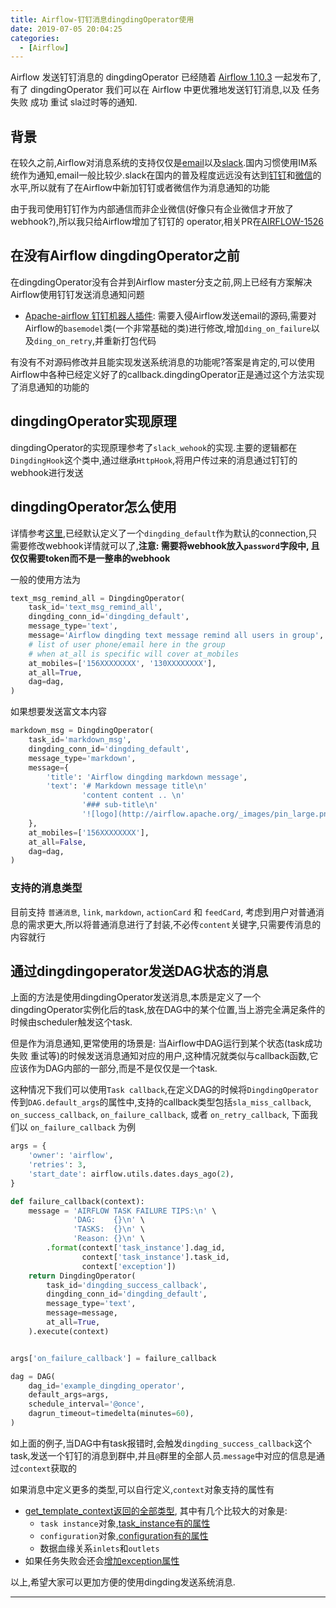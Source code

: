 ```yaml
---
title: Airflow-钉钉消息dingdingOperator使用
date: 2019-07-05 20:04:25
categories:
  - [Airflow]
---
```


Airflow 发送钉钉消息的 dingdingOperator 已经随着 [Airflow 1.10.3][1] 一起发布了, 有了 dingdingOperator 我们可以在 Airflow 中更优雅地发送钉钉消息,以及 任务 失败 成功 重试 sla过时等的通知.

## 背景

在较久之前,Airflow对消息系统的支持仅仅是[email][2]以及[slack][3].国内习惯使用IM系统作为通知,email一般比较少.slack在国内的普及程度远远没有达到[钉钉][4]和[微信][5]的水平,所以就有了在Airflow中新加钉钉或者微信作为消息通知的功能

由于我司使用钉钉作为内部通信而非企业微信(好像只有企业微信才开放了webhook?),所以我只给Airflow增加了钉钉的 operator,相关PR在[AIRFLOW-1526][6]

<!-- more -->

## 在没有Airflow dingdingOperator之前

在dingdingOperator没有合并到Airflow master分支之前,网上已经有方案解决Airflow使用钉钉发送消息通知问题

* [Apache-airflow 钉钉机器人插件][7]: 需要入侵Airflow发送email的源码,需要对Airflow的`basemodel`类(一个非常基础的类)进行修改,增加`ding_on_failure`以及`ding_on_retry`,并重新打包代码

有没有不对源码修改并且能实现发送系统消息的功能呢?答案是肯定的,可以使用Airflow中各种已经定义好了的callback.dingdingOperator正是通过这个方法实现了消息通知的功能的

## dingdingOperator实现原理

dingdingOperator的实现原理参考了`slack_wehook`的实现.主要的逻辑都在`DingdingHook`这个类中,通过继承`HttpHook`,将用户传过来的消息通过钉钉的webhook进行发送

## dingdingOperator怎么使用

详情参考[这里][8],已经默认定义了一个`dingding_default`作为默认的connection,只需要修改webhook详情就可以了,**注意: 需要将webhook放入`password`字段中, 且仅仅需要token而不是一整串的webhook**

一般的使用方法为

```py
text_msg_remind_all = DingdingOperator(
    task_id='text_msg_remind_all',
    dingding_conn_id='dingding_default',
    message_type='text',
    message='Airflow dingding text message remind all users in group',
    # list of user phone/email here in the group
    # when at_all is specific will cover at_mobiles
    at_mobiles=['156XXXXXXXX', '130XXXXXXXX'],
    at_all=True,
    dag=dag,
)
```

如果想要发送富文本内容

```py
markdown_msg = DingdingOperator(
    task_id='markdown_msg',
    dingding_conn_id='dingding_default',
    message_type='markdown',
    message={
        'title': 'Airflow dingding markdown message',
        'text': '# Markdown message title\n'
                'content content .. \n'
                '### sub-title\n'
                '![logo](http://airflow.apache.org/_images/pin_large.png)'
    },
    at_mobiles=['156XXXXXXXX'],
    at_all=False,
    dag=dag,
)
```

### 支持的消息类型

目前支持 `普通消息`, `link`, `markdown`, `actionCard` 和 `feedCard`, 考虑到用户对普通消息的需求更大,所以将普通消息进行了封装,不必传`content`关键字,只需要传消息的内容就行

## 通过dingdingoperator发送DAG状态的消息

上面的方法是使用dingdingOperator发送消息,本质是定义了一个dingdingOperator实例化后的task,放在DAG中的某个位置,当上游完全满足条件的时候由scheduler触发这个task.

但是作为消息通知,更常使用的场景是: 当Airflow中DAG运行到某个状态(task成功 失败 重试等)的时候发送消息通知对应的用户,这种情况就类似与callback函数,它应该作为DAG内部的一部分,而是不是仅仅是一个task.

这种情况下我们可以使用`Task callback`,在定义DAG的时候将`DingdingOperator`传到`DAG.default_args`的属性中,支持的callback类型包括`sla_miss_callback`, `on_success_callback`, `on_failure_callback`, 或者 `on_retry_callback`, 下面我们以 `on_failure_callback` 为例

```py
args = {
    'owner': 'airflow',
    'retries': 3,
    'start_date': airflow.utils.dates.days_ago(2),
}

def failure_callback(context):
    message = 'AIRFLOW TASK FAILURE TIPS:\n' \
              'DAG:    {}\n' \
              'TASKS:  {}\n' \
              'Reason: {}\n' \
        .format(context['task_instance'].dag_id,
                context['task_instance'].task_id,
                context['exception'])
    return DingdingOperator(
        task_id='dingding_success_callback',
        dingding_conn_id='dingding_default',
        message_type='text',
        message=message,
        at_all=True,
    ).execute(context)


args['on_failure_callback'] = failure_callback

dag = DAG(
    dag_id='example_dingding_operator',
    default_args=args,
    schedule_interval='@once',
    dagrun_timeout=timedelta(minutes=60),
)
```

如上面的例子,当DAG中有task报错时,会触发`dingding_success_callback`这个task,发送一个钉钉的消息到群中,并且`@`群里的全部人员.`message`中对应的信息是通过`context`获取的

如果消息中定义更多的类型,可以自行定义,`context`对象支持的属性有

* [get_template_context返回的全部类型][10], 其中有几个比较大的对象是:
  * `task instance`对象,[task_instance有的属性][9]
  * `configuration`对象,[configuration有的属性][12]
  * 数据血缘关系`inlets`和`outlets`
* 如果任务失败会还会[增加exception属性][11]

以上,希望大家可以更加方便的使用dingding发送系统消息.

---

[1]: https://airflow.apache.org/changelog.html#airflow-1-10-3-2019-04-09
[2]: https://github.com/apache/airflow/blob/master/airflow/operators/email_operator.py
[3]: https://github.com/apache/airflow/blob/master/airflow/operators/slack_operator.py
[4]: https://www.dingtalk.com/
[5]: https://weixin.qq.com/
[6]: https://github.com/apache/airflow/pull/4895
[7]: http://yangcongchufang.com/airflow/airflow-dingding-bot-plugin.html
[8]: http://airflow.apache.org/howto/operator/dingding.html
[9]: https://github.com/apache/airflow/blob/2b366934cdc20e8fb60b4b1e7b6c840a6708b258/airflow/models/taskinstance.py#L115-L149
[10]: https://github.com/apache/airflow/blob/2b366934cdc20e8fb60b4b1e7b6c840a6708b258/airflow/models/taskinstance.py#L1200-L1241
[11]: https://github.com/apache/airflow/blob/2b366934cdc20e8fb60b4b1e7b6c840a6708b258/airflow/models/taskinstance.py#L1057-L1058
[12]: https://github.com/apache/airflow/blob/master/airflow/configuration.py
